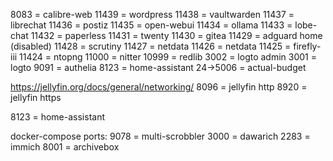 8083 = calibre-web
11439 = wordpress
11438 = vaultwarden
11437 = librechat
11436 = postiz
11435 = open-webui
11434 = ollama
11433 = lobe-chat
11432 = paperless
11431 = twenty
11430 = gitea
11429 = adguard home (disabled)
11428 = scrutiny
11427 = netdata
11426 = netdata
11425 = firefly-iii
11424 = ntopng
11000 = nitter
10999 = redlib
3002 = logto admin
3001 = logto
9091 = authelia
8123 = home-assistant
24→5006 = actual-budget

https://jellyfin.org/docs/general/networking/
8096 = jellyfin http
8920 = jellyfin https

8123 = home-assistant

docker-compose ports:
9078 = multi-scrobbler
3000 = dawarich
2283 = immich
8001 = archivebox
